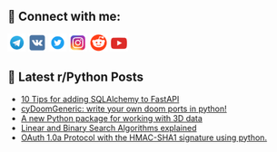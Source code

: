 ## 🔎 Connect with me:
[<img src="https://github.com/bullbesh/bullbesh/blob/main/images/Telegram.png" width="32" height="32" />](https://t.me/bullbesh)
[<img src="https://github.com/bullbesh/bullbesh/blob/main/images/VK.png" width="32" height="32" />](https://vk.com/bullbesh)
[<img src="https://github.com/bullbesh/bullbesh/blob/main/images/Twitter.png" width="32" height="32" />](https://twitter.com/bullbesh1)
[<img src="https://github.com/bullbesh/bullbesh/blob/main/images/Instagram.png" width="32" height="32" />](https://www.instagram.com/bullbesh)
[<img src="https://github.com/bullbesh/bullbesh/blob/main/images/Reddit.png" width="32" height="32" />](https://www.reddit.com/user/bullbesh)
[<img src="https://github.com/bullbesh/bullbesh/blob/main/images/YouTube.png" width="32" height="32" />](https://www.youtube.com/channel/UCtfjRs6uzgq5mfm8S06WTcg)

## 📕 Latest r/Python Posts
<!-- BLOG-POST-LIST:START -->
- [10 Tips for adding SQLAlchemy to FastAPI](https://www.reddit.com/r/Python/comments/11332r2/10_tips_for_adding_sqlalchemy_to_fastapi/)
- [cyDoomGeneric: write your own doom ports in python!](https://www.reddit.com/r/Python/comments/1131y8s/cydoomgeneric_write_your_own_doom_ports_in_python/)
- [A new Python package for working with 3D data](https://www.reddit.com/r/Python/comments/1131i0k/a_new_python_package_for_working_with_3d_data/)
- [Linear and Binary Search Algorithms explained](https://www.reddit.com/r/Python/comments/112zwuw/linear_and_binary_search_algorithms_explained/)
- [OAuth 1.0a Protocol with the HMAC-SHA1 signature using python.](https://www.reddit.com/r/Python/comments/112yh2w/oauth_10a_protocol_with_the_hmacsha1_signature/)
<!-- BLOG-POST-LIST:END -->
